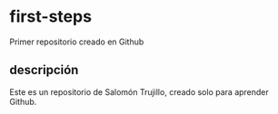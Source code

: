 # first-steps
Primer repositorio creado en Github

## descripción

Este es un repositorio de Salomón Trujillo, creado solo para aprender Github.
